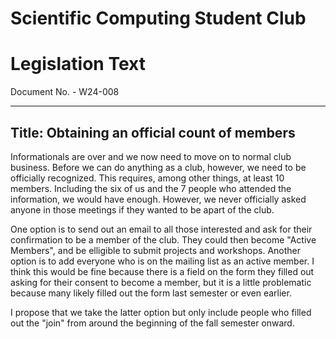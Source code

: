 # Scientific Computing Student Club

# Legislation Text
Document No. - W24-008

---

Title: Obtaining an official count of members
---
Informationals are over and we now need to move on to normal club business. Before we can do anything as a club, however, we need to be officially recognized. This requires, among other things, at least 10 members. Including the six of us and the 7 people who attended the information, we would have enough. However, we never officially asked anyone in those meetings if they wanted to be apart of the club. 

One option is to send out an email to all those interested and ask for their confirmation to be a member of the club. They could then become "Active Members", and be elligible to submit projects and workshops. Another option is to add everyone who is on the mailing list as an active member. I think this would be fine because there is a field on the form they filled out asking for their consent to become a member, but it is a little problematic because many likely filled out the form last semester or even earlier.

I propose that we take the latter option but only include people who filled out the "join" from around the beginning of the fall semester onward.